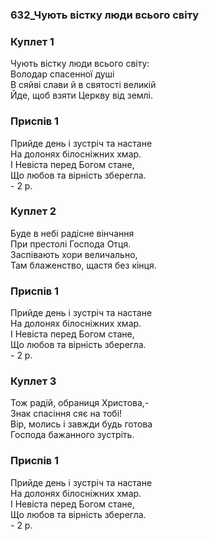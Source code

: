 ### 632_Чують вістку люди всього світу
### Куплет 1
Чують вістку люди всього світу: <br/>Володар спасенної душі <br/>В сяйві слави й в святості великій <br/>Йде, щоб взяти Церкву від землі.
### Приспів 1
Прийде день і зустріч та настане <br/>На долонях білосніжних хмар. <br/>І Невіста перед Богом стане, <br/>Що любов та вірність зберегла.<br/> - 2 р.
### Куплет 2
Буде в небі радісне вінчання <br/>При престолі Господа Отця. <br/>Заспівають хори величально, <br/>Там блаженство, щастя без кінця.
### Приспів 1
Прийде день і зустріч та настане <br/>На долонях білосніжних хмар. <br/>І Невіста перед Богом стане, <br/>Що любов та вірність зберегла.<br/> - 2 р.
### Куплет 3
Тож радій, обраниця Христова,- <br/>Знак спасіння сяє на тобі!<br/>Вір, молись і завжди будь готова <br/>Господа бажанного зустріть.
### Приспів 1
Прийде день і зустріч та настане <br/>На долонях білосніжних хмар. <br/>І Невіста перед Богом стане, <br/>Що любов та вірність зберегла.<br/> - 2 р.
